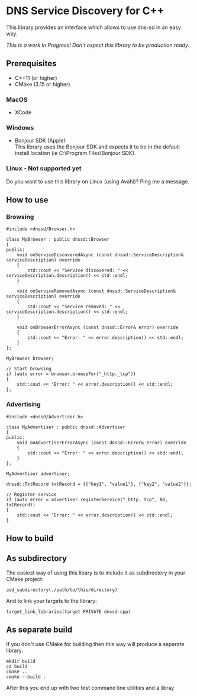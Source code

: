 # DNS Service Discovery for C++
This library provides an interface which allows to use dns-sd in an easy way.

_This is a work In Progress! Don't expect this library to be production ready._

## Prerequisites

* C++11 (or higher)
* CMake (3.15 or higher)

### MacOS
  
* XCode

### Windows

* Bonjour SDK (Apple)  
This library uses the Bonjour SDK and expects it to be in the default install location (ie C:\Program Files\Bonjour SDK).

### Linux - Not supported yet
Do you want to use this library on Linux (using Avahi)? Ping me a message.

## How to use

### Browsing

    #include <dnssd/Browser.h>

    class MyBrowser : public dnssd::Browser
    {
    public:
        void onServiceDiscoveredAsync (const dnssd::ServiceDescription& serviceDescription) override
        {
            std::cout << "Service discovered: " << serviceDescription.description() << std::endl;
        }
    
        void onServiceRemovedAsync (const dnssd::ServiceDescription& serviceDescription) override
        {
            std::cout << "Service removed: " << serviceDescription.description() << std::endl;
        }
    
        void onBrowserErrorAsync (const dnssd::Error& error) override
        {
            std::cout << "Error: " << error.description() << std::endl;
        }
    };

    MyBrowser browser;

    // Start browsing
    if (auto error = browser.browseFor("_http._tcp"))
    {
        std::cout << "Error: " << error.description() << std::endl;
    };
    
### Advertising

    #include <dnssd/Advertiser.h>

    class MyAdvertiser : public dnssd::Advertiser
    {
    public:
        void onAdvertiserErrorAsync (const dnssd::Error& error) override
        {
            std::cout << "Error: " << error.description() << std::endl;
        }
    };

    MyAdvertiser advertiser;

    dnssd::TxtRecord txtRecord = {{"key1", "value1"}, {"key2", "value2"}};

    // Register service
    if (auto error = advertiser.registerService("_http._tcp", 80, txtRecord))
    {
        std::cout << "Error: " << error.description() << std::endl;
    }

## How to build

## As subdirectory

The easiest way of using this libary is to include it as subdirectory in your CMake project:

    add_subdirectory(./path/to/this/directory)
    
And to link your targets to the library:

    target_link_libraries(target PRIVATE dnssd-cpp)
    
## As separate build

If you don't use CMake for building then this way will produce a separate library:

    mkdir build 
    cd build
    cmake ..
    cmake --build .
    
After this you end up with two test command line utilities and a libray
